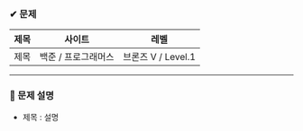 ### ✔ 문제
 | 제목 | 사이트 | 레벨 |
 | ------ | ------- | ----- |
 | 제목 | 백준 / 프로그래머스 | 브론즈 V / Level.1 |

<hr/>
 
### 📃 문제 설명
 - 제목 : 설명